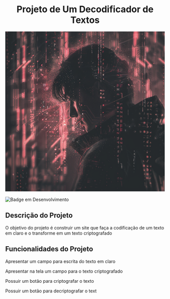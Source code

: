 <h1 align="center"> Projeto de Um Decodificador de Textos </h1>

<img src="./assets/images/cypher.png">

![Badge em Desenvolvimento](http://img.shields.io/static/v1?label=STATUS&message=EM%20DESENVOLVIMENTO&color=GREEN&style=for-the-badge)

<h2>Descrição do Projeto</h2>

<p>O objetivo do projeto é construir um site que faça a codificação de um texto em claro e o transforme em um texto criptografado </p>

<h2>Funcionalidades do Projeto</h2>

<p>Apresentar um campo para escrita do texto em claro</p>
<p>Apresentar na tela um campo para o texto criptografado</p>
<p>Possuir um botão para criptografar o texto</p>
<p>Possuir um botão para decriptografar o text</p>
